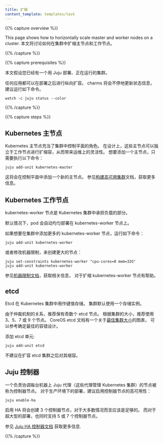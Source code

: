 ```yaml
---
title: 扩缩
content_template: templates/task
---
```


<!-- ---
title: Scaling
content_template: templates/task
--- -->

{{% capture overview %}}

This page shows how to horizontally scale master and worker nodes on a cluster.
本文将讨论如何在集群中扩缩主节点和工作节点。

{{% /capture %}}

{{% capture prerequisites %}}

<!-- This page assumes you have a working Juju deployed cluster. -->

本文假设您已经有一个用 Juju 部署、正在运行的集群。

<!-- Any of the applications can be scaled out post-deployment.
The charms update the status messages with progress, so it is recommended to run. -->

任何应用都可以在部署之后进行纵向扩容。
charms 将会不停地更新状态信息，建议运行如下命令。

```
watch -c juju status --color
```
{{% /capture %}}

{{% capture steps %}}

<!-- ## Kubernetes masters -->

## Kubernetes 主节点

<!-- The provided Kubernetes master nodes act as a control plane for the cluster.
The deployment has been designed so that these nodes can be scaled independently
of worker nodes to allow for more operational flexibility.
To scale a master node up, simply execute: -->

Kubernetes 主节点充当了集群中控制平面的角色。
在设计上，这些主节点可以独立于工作节点进行扩缩容，从而带来运维上的灵活性。
想要添加一个主节点，只需要执行以下命令：

    juju add-unit kubernetes-master

<!-- This will add another master node to the control plane.
See the [building high-availability clusters](/docs/admin/high-availability)
section of the documentation for more information. -->

这将会在控制平面中添加一个新的主节点。
参见[构建高可用集群](/docs/admin/high-availability)文档，获取更多信息。

<!-- ## Kubernetes workers -->

## Kubernetes 工作节点

<!-- The kubernetes-worker nodes are the load-bearing units of a Kubernetes cluster. -->

kubernetes-worker 节点是 Kubernetes 集群中承担负载的部分。

<!-- By default pods are automatically spread throughout the kubernetes-worker units
that you have deployed. -->

默认情况下，pod 会自动均匀部署在 kubernetes-worker 节点上。

<!-- To add more kubernetes-worker units to the cluster: -->

如果想要在集群中添加更多的 kubernetes-worker 节点，运行如下命令：

```
juju add-unit kubernetes-worker
```

<!-- or specify machine constraints to create larger nodes: -->

或者修改机器限制，来创建更大的节点：

```
juju set-constraints kubernetes-worker "cpu-cores=8 mem=32G"
juju add-unit kubernetes-worker
```

<!-- Refer to the
[machine constraints documentation](https://jujucharms.com/docs/stable/charms-constraints)
for other machine constraints that might be useful for the kubernetes-worker units. -->

参见[机器限制文档](https://jujucharms.com/docs/stable/charms-constraints)，获取相关信息，
对于扩缩 kubernetes-worker 节点有帮助。

## etcd

<!-- Etcd is used as a key-value store for the Kubernetes cluster.
The bundle defaults to one instance in this cluster. -->

Etcd 在 Kubernetes 集群中用作键值存储。
集群默认使用一个存储实例。

<!-- For quorum reasons it is recommended to keep an odd number of etcd nodes.
3, 5, 7, and 9 nodes are the recommended amount of nodes,
depending on your cluster size. The CoreOS etcd documentation has a chart for the
[optimal cluster size](https://coreos.com/etcd/docs/latest/admin_guide.html#optimal-cluster-size)
to determine fault tolerance. -->

由于仲裁机制的关系，推荐保有奇数个 etcd 节点。
根据集群的大小，推荐使用3、5、7 或 9 个节点。
CoreOS etcd 文档有一个关于[最佳集群大小](https://coreos.com/etcd/docs/latest/admin_guide.html#optimal-cluster-size)的图表，
可以参考确定最佳的容错设计。

<!-- To add an etcd unit: -->
添加 etcd 单元:

```
juju add-unit etcd
```

<!-- Shrinking of an etcd cluster after growth is not recommended. -->
不建议在扩容 etcd 集群之后对其缩容。

<!-- ## Juju controller -->
## Juju 控制器

<!-- A single node is responsible for coordinating with all the Juju agents
on each machine that manage Kubernetes; it is called the controller node.
For production deployments it is recommended to enable HA of the controller node: -->

一个负责协调每台机器上 Juju 代理（这些代理管理 Kubernetes 集群）的节点被称为控制器节点。
对于生产环境下的部署，建议启用控制器节点的高可用性：

    juju enable-ha

<!-- Enabling HA results in 3 controller nodes, this should be sufficient for most use cases.
5 and 7 controller nodes are also supported for extra large deployments. -->

启用 HA 将会创建 3 个控制器节点，对于大多数情况而言应该是足够的。
而对于超大型的部署，也同时支持 5 或 7 个控制器节点。

<!-- Refer to the [Juju HA controller documentation](https://jujucharms.com/docs/2.2/controllers-ha) for more information. -->

参见 [Juju HA 控制器文档](https://jujucharms.com/docs/2.2/controllers-ha) 获取更多信息.

{{% /capture %}}
